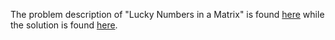 The problem description of "Lucky Numbers in a Matrix" is found [here](https://leetcode.com/problems/lucky-numbers-in-a-matrix/) while the solution is found [here](https://github.com/aurimas13/Solutions-To-Problems/blob/main/LeetCode/Python%20Solutions/Lucky%20Numbers%20in%20a%20Matrix/lucky_numbers_in_a_matrix.py).
